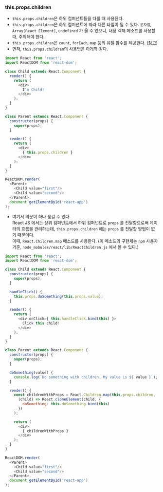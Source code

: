 ### this.props.children
- `this.props.children`은 하위 컴퍼넌트들을 다룰 때 사용된다.
- `this.props.children`은 하위 컴퍼넌트에 따라 다른 타입이 될 수 있다. `문자열`, `Array[React Element]`, `undefined` 가 올 수 있으니, 내장 객체 메소드를 사용할 때, 주의해야 한다.
- `this.props.children`은 `count`, `forEach`, `map` 등의 유틸 함수를 제공한다. ([참고](https://facebook.github.io/react/docs/top-level-api.html#react.children))
- 먼저, `this.props.children`의 사용법은 아래와 같다.
```js
import React from 'react';
import ReactDOM from 'react-dom';

class Child extends React.Component {
  render() {
    return (
      <div>
        I'm Child!
      </div>
    );
  }
}

class Parent extends React.Component {
  constructor(props) {
    super(props);
  }

  render() {
    return (
      <div>
        { this.props.children }
      </div>
    );
  }
}

ReactDOM.render(
  <Parent>
    <Child value="first"/>
    <Child value="second"/>
  </Parent>,
  document.getElementById('react-app')
);
```
- 여기서 의문이 하나 생길 수 있다.<br />React JS 에서는 상위 컴퍼넌트에서 하위 컴퍼넌트로 `props` 를 전달함으로써 데이터의 흐름을 관리하는데, `this.props.children` 에는 `props` 를 전달할 방법이 없기 때문이다.<br />이때, `React.Children.map` 메소드를 사용한다. (이 메소드의 구현체는 `npm` 사용자 기준, `node_mobules/react/lib/ReactChildren.js` 에서 볼 수 있다.)
```js
import React from 'react';
import ReactDOM from 'react-dom';

class Child extends React.Component {
  constructor(props) {
    super(props);
  }

  handleClick() {
    this.props.doSomething(this.props.value);
  }

  render() {
    return (
      <div onClick={ this.handleClick.bind(this) }>
        Click this child!
      </div>
    );
  }
}

class Parent extends React.Component {
  constructor(props) {
    super(props);
  }

  doSomething(value) {
    console.log(`Do something with children. My value is ${ value }`);
  }

  render() {
    const childrenWithProps = React.Children.map(this.props.children,
      (child) => React.cloneElement(child, {
        doSomething: this.doSomething.bind(this)
      })
    );

    return (
      <div>
        { childrenWithProps }
      </div>
    );
  }
}

ReactDOM.render(
  <Parent>
    <Child value="first"/>
    <Child value="second"/>
  </Parent>,
  document.getElementById('react-app')
);
```

